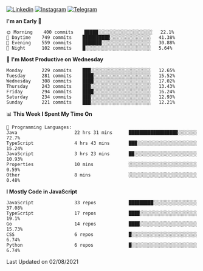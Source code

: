 [![Linkedin](https://img.shields.io/badge/-Archie-blue?style=flat-square&labelColor=gray&logo=Linkedin&logoColor=white&link=https://www.linkedin.com/in/archisdi)](https://www.linkedin.com/in/archisdi)
[![Instagram](https://img.shields.io/badge/-@archisdi-orange?style=flat-square&labelColor=gray&logo=Instagram&logoColor=white&link=https://www.instagram.com/archisdi)](https://www.instagram.com/archisdi)
[![Telegram](https://img.shields.io/badge/-aai-informational?style=flat-square&labelColor=gray&logo=telegram&logoColor=white&link=https://t.me/archisdi)](https://t.me/archisdi)

<!--START_SECTION:waka-->
**I'm an Early 🐤** 

```text
🌞 Morning    400 commits    █████░░░░░░░░░░░░░░░░░░░░   22.1% 
🌆 Daytime    749 commits    ██████████░░░░░░░░░░░░░░░   41.38% 
🌃 Evening    559 commits    ███████░░░░░░░░░░░░░░░░░░   30.88% 
🌙 Night      102 commits    █░░░░░░░░░░░░░░░░░░░░░░░░   5.64%

```
📅 **I'm Most Productive on Wednesday** 

```text
Monday       229 commits    ███░░░░░░░░░░░░░░░░░░░░░░   12.65% 
Tuesday      281 commits    ████░░░░░░░░░░░░░░░░░░░░░   15.52% 
Wednesday    308 commits    ████░░░░░░░░░░░░░░░░░░░░░   17.02% 
Thursday     243 commits    ███░░░░░░░░░░░░░░░░░░░░░░   13.43% 
Friday       294 commits    ████░░░░░░░░░░░░░░░░░░░░░   16.24% 
Saturday     234 commits    ███░░░░░░░░░░░░░░░░░░░░░░   12.93% 
Sunday       221 commits    ███░░░░░░░░░░░░░░░░░░░░░░   12.21%

```


📊 **This Week I Spent My Time On** 

```text
💬 Programming Languages: 
Java                     22 hrs 31 mins      ██████████████████░░░░░░░   72.7% 
TypeScript               4 hrs 43 mins       ███░░░░░░░░░░░░░░░░░░░░░░   15.24% 
JavaScript               3 hrs 23 mins       ██░░░░░░░░░░░░░░░░░░░░░░░   10.93% 
Properties               10 mins             ░░░░░░░░░░░░░░░░░░░░░░░░░   0.59% 
Other                    8 mins              ░░░░░░░░░░░░░░░░░░░░░░░░░   0.48%

```

**I Mostly Code in JavaScript** 

```text
JavaScript               33 repos            █████████░░░░░░░░░░░░░░░░   37.08% 
TypeScript               17 repos            ████░░░░░░░░░░░░░░░░░░░░░   19.1% 
Go                       14 repos            ████░░░░░░░░░░░░░░░░░░░░░   15.73% 
CSS                      6 repos             █░░░░░░░░░░░░░░░░░░░░░░░░   6.74% 
Python                   6 repos             █░░░░░░░░░░░░░░░░░░░░░░░░   6.74%

```



 Last Updated on 02/08/2021
<!--END_SECTION:waka-->